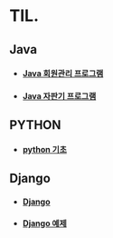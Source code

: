# TIL.
## Java
* #### [Java 회원관리 프로그램](https://github.com/jinjaehyuk/TIL/tree/main/java)
* #### [Java 자판기 프로그램](https://github.com/jinjaehyuk/TIL/tree/main/vendingMachine) 

## PYTHON
* #### [python 기초](https://github.com/jinjaehyuk/TIL/tree/jin/PYTHON/)
 
## Django
* #### [Django](https://github.com/jinjaehyuk/TIL/tree/jin/Django/)
* #### [Django 예제](https://github.com/jinjaehyuk/TIL/tree/jin/Django/Django_example/django_example.md)
 
